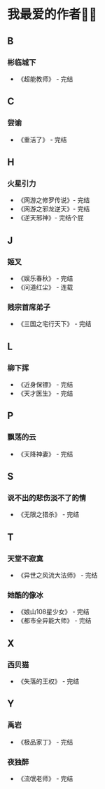# 我最爱的作者🤞🌸

## B

### 彬临城下

* 《超能教师》 - 完结

## C

### 尝谕

* 《重活了》 - 完结

## H

### 火星引力

* 《网游之修罗传说》- 完结
* 《网游之邪龙逆天》- 完结
* 《逆天邪神》- 完结个屁

## J

### 姬叉

* 《娱乐春秋》 - 完结
* 《问道红尘》 - 连载

### 贱宗首席弟子

* 《三国之宅行天下》 - 完结

## L

### 柳下挥

* 《近身保镖》 - 完结
* 《天才医生》 - 完结

## P

### 飘荡的云

* 《天降神妻》 - 完结

## S

### 说不出的悲伤淡不了的情

* 《无限之猎杀》 - 完结

## T

### 天堂不寂寞

* 《异世之风流大法师》 - 完结

### 她酷的像冰

* 《娘山108星少女》 - 完结
* 《都市全异能大师》 - 完结

## X

### 西贝猫

* 《失落的王权》 - 完结

## Y

### 禹岩

* 《极品家丁》 - 完结

### 夜独醉

* 《流氓老师》 - 完结